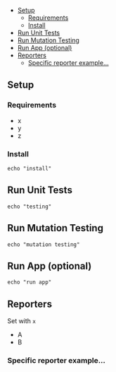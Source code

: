 - [Setup](#setup)
  - [Requirements](#requirements)
  - [Install](#install)
- [Run Unit Tests](#run-unit-tests)
- [Run Mutation Testing](#run-mutation-testing)
- [Run App (optional)](#run-app-optional)
- [Reporters](#reporters)
  - [Specific reporter example...](#specific-reporter-example)

## Setup

### Requirements

- x
- y
- z

### Install

`echo "install"`

## Run Unit Tests

`echo "testing"`

## Run Mutation Testing

`echo "mutation testing"`

## Run App (optional)

`echo "run app"`

## Reporters

Set with `x`

- A
- B

### Specific reporter example...
